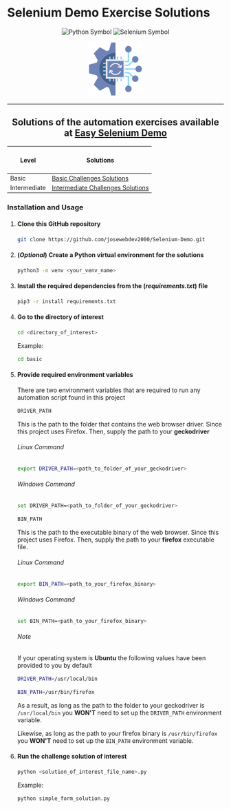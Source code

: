 # Selenium Demo Exercise Solutions

<p align="center">
<img src="https://upload.wikimedia.org/wikipedia/commons/thumb/c/c3/Python-logo-notext.svg/935px-Python-logo-notext.svg.png" width="40" alt="Python Symbol">

<img src="https://selenium-python.readthedocs.io/_static/logo.png" width="40" alt="Selenium Symbol">
</p>



<div align="center">
    <img src="./automation.png" alt="Automation Image">
</div>

---
<div align="center">
<h2>Solutions of the automation exercises available at 
    <a href="https://demo.seleniumeasy.com/" target="_blank">Easy Selenium Demo</a>
</h2>
</div>



<!-- Make a table linking levels and link toward solutions-->
<div align="center">
<table>
  <thead>
    <tr>
      <th><h4>Level</h4></th>
      <th><h4>Solutions</h4></th>
    </tr>
  </thead>
  <tbody>
    <tr>
      <td>Basic</td>
      <td><a href="./basic">Basic Challenges Solutions</a></td>
    </tr>
    <tr>
      <td>Intermediate</td>
      <td><a href="./intermediate">Intermediate Challenges Solutions</a></td>
    </tr>
  </tbody>
</table>
</div>



<!-- Make instructions on how to install and run the code-->
### Installation and Usage

1. #### Clone this GitHub repository
   
   ```bash
   git clone https://github.com/josewebdev2000/Selenium-Demo.git
   ```

2. #### (_Optional_) Create a Python virtual environment for the solutions
   
   ```bash
   python3 -m venv <your_venv_name>
   ```

3. #### Install the required dependencies from the (_requirements.txt_) file
   
   ```bash
   pip3 -r install requirements.txt
   ```

4. #### Go to the directory of interest
   
   ```bash
   cd <directory_of_interest>
   ```

   Example:
   ```bash
   cd basic
   ```

5. #### Provide required environment variables
   
   There are two environment variables that are required to run any automation script found in this project

   ```bash
   DRIVER_PATH
   ```

   This is the path to the folder that contains the web browser driver.
   Since this project uses Firefox. Then, supply the path to your <b>geckodriver</b>

   ###### Linux Command

   ```bash
   export DRIVER_PATH=<path_to_folder_of_your_geckodriver>
   ```

   ###### Windows Command

   ```bash
   set DRIVER_PATH=<path_to_folder_of_your_geckodriver>
   ```

   ```bash
   BIN_PATH
   ```

   This is the path to the executable binary of the web browser.
   Since this project uses Firefox. Then, supply the path to your <b>firefox</b> executable file.

   ###### Linux Command

   ```bash
   export BIN_PATH=<path_to_your_firefox_binary>
   ```

   ###### Windows Command

   ```bash
   set BIN_PATH=<path_to_your_firefox_binary>
   ```

   ###### Note

   If your operating system is <b>Ubuntu</b> the following values have been provided to you by default

   ```bash
   DRIVER_PATH=/usr/local/bin
   ```

   ```bash
   BIN_PATH=/usr/bin/firefox
   ```

   As a result, as long as the path to the folder to your geckodriver is <code>/usr/local/bin</code> you <b>WON'T</b> need to set up the <code>DRIVER_PATH</code> environment variable.

   Likewise, as long as the path to your firefox binary is <code>/usr/bin/firefox</code> you <b>WON'T</b> need to set up the <code>BIN_PATH</code> environment variable.

6. #### Run the challenge solution of interest
   
   ```bash
   python <solution_of_interest_file_name>.py
   ```

   Example:
   ```bash
   python simple_form_solution.py
   ```